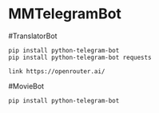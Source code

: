 # MMTelegramBot

#TranslatorBot
```
pip install python-telegram-bot
pip install python-telegram-bot requests

link https://openrouter.ai/
```

#MovieBot
```
pip install python-telegram-bot
```
